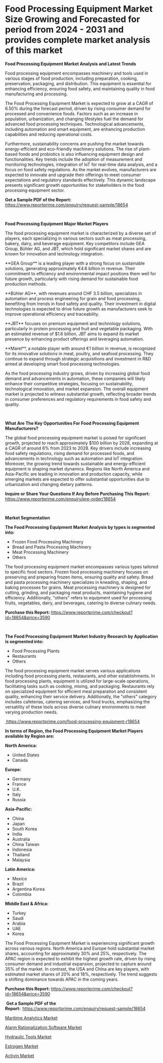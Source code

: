 <p><h1>Food Processing Equipment Market Size Growing and Forecasted for period from 2024 - 2031 and provides complete market analysis of this market</h1></p><p><strong>Food Processing Equipment Market Analysis and Latest Trends</strong></p>
<p><p>Food processing equipment encompasses machinery and tools used in various stages of food production, including preparation, cooking, preservation, packaging, and distribution. This equipment is essential for enhancing efficiency, ensuring food safety, and maintaining quality in food manufacturing and processing.</p><p>The Food Processing Equipment Market is expected to grow at a CAGR of 6.50% during the forecast period, driven by rising consumer demand for processed and convenience foods. Factors such as an increase in population, urbanization, and changing lifestyles fuel the demand for advanced food processing techniques. Technological advancements, including automation and smart equipment, are enhancing production capabilities and reducing operational costs.</p><p>Furthermore, sustainability concerns are pushing the market towards energy-efficient and eco-friendly machinery solutions. The rise of plant-based foods and probiotics is also influencing equipment design and functionalities. Key trends include the adoption of measurement and monitoring technologies, integration of IoT for real-time data analysis, and a focus on food safety regulations. As the market evolves, manufacturers are expected to innovate and upgrade their offerings to meet consumer expectations and regulatory standards effectively. This dynamic landscape presents significant growth opportunities for stakeholders in the food processing equipment sector.</p></p>
<p><strong>Get a Sample PDF of the Report:&nbsp;</strong> <a href="https://www.reportprime.com/enquiry/request-sample/18654?utm_campaign=1121&utm_medium=2&utm_source=Github&utm_content=ia&utm_term=21112024&utm_id=food-processing-equipment">https://www.reportprime.com/enquiry/request-sample/18654</a></p>
<p>&nbsp;</p>
<p><strong>Food Processing Equipment Major Market Players</strong></p>
<p><p>The food processing equipment market is characterized by a diverse set of players, each specializing in various sectors such as meat processing, bakery, dairy, and beverage equipment. Key competitors include GEA Group, Bühler AG, and JBT, which hold significant market shares and are known for innovation and technology integration.</p><p>**GEA Group** is a leading player with a strong focus on sustainable solutions, generating approximately €4.6 billion in revenue. Their commitment to efficiency and environmental impact positions them well for future growth, particularly with rising demand for sustainable food production methods.</p><p>**Bühler AG**, with revenues around CHF 3.5 billion, specializes in automation and process engineering for grain and food processing, benefiting from trends in food safety and quality. Their investment in digital technologies is expected to drive future growth as manufacturers seek to improve operational efficiency and traceability.</p><p>**JBT** focuses on premium equipment and technology solutions, particularly in protein processing and fruit and vegetable packaging. With an estimated revenue of $1.6 billion, JBT aims to expand its market presence by enhancing product offerings and leveraging automation.</p><p>**Marel**, a notable player with around €1 billion in revenue, is recognized for its innovative solutions in meat, poultry, and seafood processing. They continue to expand through strategic acquisitions and investment in R&D aimed at developing smart food processing technologies. </p><p>As the food processing industry grows, driven by increasing global food demand and advancements in automation, these companies will likely enhance their competitive strategies, focusing on sustainability, technological innovation, and market expansion. The overall equipment market is projected to witness substantial growth, reflecting broader trends in consumer preferences and regulatory requirements in food safety and quality.</p></p>
<p>&nbsp;</p>
<p><strong>What Are The Key Opportunities For Food Processing Equipment Manufacturers?</strong></p>
<p><p>The global food processing equipment market is poised for significant growth, projected to reach approximately $100 billion by 2028, expanding at a CAGR of around 6% from 2023 to 2028. Key drivers include increasing food safety regulations, rising demand for processed foods, and advancements in technology such as automation and IoT integration. Moreover, the growing trend towards sustainable and energy-efficient equipment is shaping market dynamics. Regions like North America and Asia-Pacific are leading in innovation and production capacity, while emerging markets are expected to offer substantial opportunities due to urbanization and changing dietary patterns.</p></p>
<p><strong>Inquire or Share Your Questions If Any Before Purchasing This Report:</strong> <a href="https://www.reportprime.com/enquiry/pre-order/18654?utm_campaign=1121&utm_medium=2&utm_source=Github&utm_content=ia&utm_term=21112024&utm_id=food-processing-equipment">https://www.reportprime.com/enquiry/pre-order/18654</a></p>
<p>&nbsp;</p>
<p><strong>Market Segmentation</strong></p>
<p><strong>The Food Processing Equipment Market Analysis by types is segmented into:</strong></p>
<p><ul><li>Frozen Food Processing Machinery</li><li>Bread and Pasta Processing Machinery</li><li>Meat Processing Machinery</li><li>Others</li></ul></p>
<p><p>The food processing equipment market encompasses various types tailored to specific food sectors. Frozen food processing machinery focuses on preserving and preparing frozen items, ensuring quality and safety. Bread and pasta processing machinery specializes in kneading, shaping, and baking processes for grains. Meat processing machinery is designed for cutting, grinding, and packaging meat products, maintaining hygiene and efficiency. Additionally, "others" refers to equipment used for processing fruits, vegetables, dairy, and beverages, catering to diverse culinary needs.</p></p>
<p><strong>Purchase this Report:&nbsp;</strong><a href="https://www.reportprime.com/checkout?id=18654&price=3590&utm_campaign=1121&utm_medium=2&utm_source=Github&utm_content=ia&utm_term=21112024&utm_id=food-processing-equipment">https://www.reportprime.com/checkout?id=18654&price=3590</a></p>
<p>&nbsp;</p>
<p><strong>The Food Processing Equipment Market Industry Research by Application is segmented into:</strong></p>
<p><ul><li>Food Processing Plants</li><li>Restaurants</li><li>Others</li></ul></p>
<p><p>The food processing equipment market serves various applications including food processing plants, restaurants, and other establishments. In food processing plants, equipment is utilized for large-scale operations, facilitating tasks such as cooking, mixing, and packaging. Restaurants rely on specialized equipment for efficient meal preparation and consistent quality, enhancing their service delivery. Additionally, the "others" category includes cafeterias, catering services, and food trucks, emphasizing the versatility of these tools across diverse culinary environments to meet varying production needs.</p></p>
<p><a href="https://www.reportprime.com/food-processing-equipment-r18654?utm_campaign=1121&utm_medium=2&utm_source=Github&utm_content=ia&utm_term=21112024&utm_id=food-processing-equipment">&nbsp;https://www.reportprime.com/food-processing-equipment-r18654</a></p>
<p><strong>In terms of Region, the Food Processing Equipment Market Players available by Region are:</strong></p>
<p>
    <p> <strong> North America: </strong>
        <ul>
            <li>United States</li>
            <li>Canada</li>
        </ul>
        </p> 
    <p> <strong> Europe: </strong>
        <ul>
            <li>Germany</li>
            <li>France</li>
            <li>U.K.</li>
            <li>Italy</li>
            <li>Russia</li>
        </ul>
        </p> 
    <p> <strong> Asia-Pacific: </strong>
        <ul>
            <li>China</li>
            <li>Japan</li>
            <li>South Korea</li>
            <li>India</li>
            <li>Australia</li>
            <li>China Taiwan</li>
            <li>Indonesia</li>
            <li>Thailand</li>
            <li>Malaysia</li>
        </ul>
        </p> 
    <p> <strong> Latin America: </strong>
        <ul>
            <li>Mexico</li>
            <li>Brazil</li>
            <li>Argentina Korea</li>
            <li>Colombia</li>
        </ul>
        </p> 
    <p> <strong> Middle East & Africa: </strong>
        <ul>
            <li>Turkey</li>
            <li>Saudi</li>
            <li>Arabia</li>
            <li>UAE</li>
            <li>Korea</li>
        </ul>
    </p>
    </p>
<p><p>The Food Processing Equipment Market is experiencing significant growth across various regions. North America and Europe hold substantial market shares, accounting for approximately 30% and 25%, respectively. The APAC region is expected to exhibit the highest growth rate, driven by rising consumer demand and industrial expansion, projected to capture around 35% of the market. In contrast, the USA and China are key players, with estimated market shares of 20% and 18%, respectively. The trend suggests a shifting dominance towards APAC in the coming years.</p></p>
<p><strong>Purchase this Report: </strong><a href="https://www.reportprime.com/checkout?id=18654&price=3590&utm_campaign=1121&utm_medium=2&utm_source=Github&utm_content=ia&utm_term=21112024&utm_id=food-processing-equipment">https://www.reportprime.com/checkout?id=18654&price=3590</a></p>
<p>&nbsp;<strong>Get a Sample PDF of the Report:&nbsp;&nbsp;</strong><a href="https://www.reportprime.com/enquiry/request-sample/18654?utm_campaign=1121&utm_medium=2&utm_source=Github&utm_content=ia&utm_term=21112024&utm_id=food-processing-equipment">https://www.reportprime.com/enquiry/request-sample/18654</a></p>
<p><strong></strong></p>
<p><p><a href="https://www.linkedin.com/pulse/market-demand-revenue-maritime-analytics-75-cagr-from-2024-2031-pn0ue?utm_campaign=1121&utm_medium=2&utm_source=Github&utm_content=ia&utm_term=21112024&utm_id=food-processing-equipment">Maritime Analytics Market</a></p><p><a href="https://www.linkedin.com/pulse/global-alarm-rationalization-software-market-size-2024-2031-1edwe?utm_campaign=1121&utm_medium=2&utm_source=Github&utm_content=ia&utm_term=21112024&utm_id=food-processing-equipment">Alarm Rationalization Software Market</a></p><p><a href="https://github.com/guneycigdem35/Market-Research-Report-List-5/blob/main/hydraulic-tools-market.md?utm_campaign=1121&utm_medium=2&utm_source=Github&utm_content=ia&utm_term=21112024&utm_id=food-processing-equipment">Hydraulic Tools Market</a></p><p><a href="https://issuu.com/reportprime-2/docs/estrogen-market-size-2030.pptx_42b156d68f0105?utm_campaign=1121&utm_medium=2&utm_source=Github&utm_content=ia&utm_term=21112024&utm_id=food-processing-equipment">Estrogen Market</a></p><p><a href="https://issuu.com/reportprime-2/docs/activin-market-size-2030.pptx_41cda1d5939c5c?utm_campaign=1121&utm_medium=2&utm_source=Github&utm_content=ia&utm_term=21112024&utm_id=food-processing-equipment">Activin Market</a></p></p>